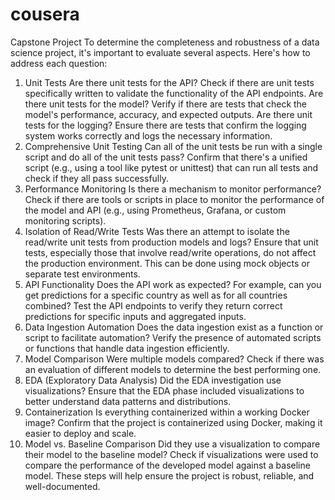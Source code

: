 # cousera
Capstone Project 
To determine the completeness and robustness of a data science project, it's important to evaluate several aspects. Here's how to address each question:

1. Unit Tests
Are there unit tests for the API?
Check if there are unit tests specifically written to validate the functionality of the API endpoints.
Are there unit tests for the model?
Verify if there are tests that check the model's performance, accuracy, and expected outputs.
Are there unit tests for the logging?
Ensure there are tests that confirm the logging system works correctly and logs the necessary information.
2. Comprehensive Unit Testing
Can all of the unit tests be run with a single script and do all of the unit tests pass?
Confirm that there's a unified script (e.g., using a tool like pytest or unittest) that can run all tests and check if they all pass successfully.
3. Performance Monitoring
Is there a mechanism to monitor performance?
Check if there are tools or scripts in place to monitor the performance of the model and API (e.g., using Prometheus, Grafana, or custom monitoring scripts).
4. Isolation of Read/Write Tests
Was there an attempt to isolate the read/write unit tests from production models and logs?
Ensure that unit tests, especially those that involve read/write operations, do not affect the production environment. This can be done using mock objects or separate test environments.
5. API Functionality
Does the API work as expected? For example, can you get predictions for a specific country as well as for all countries combined?
Test the API endpoints to verify they return correct predictions for specific inputs and aggregated inputs.
6. Data Ingestion Automation
Does the data ingestion exist as a function or script to facilitate automation?
Verify the presence of automated scripts or functions that handle data ingestion efficiently.
7. Model Comparison
Were multiple models compared?
Check if there was an evaluation of different models to determine the best performing one.
8. EDA (Exploratory Data Analysis)
Did the EDA investigation use visualizations?
Ensure that the EDA phase included visualizations to better understand data patterns and distributions.
9. Containerization
Is everything containerized within a working Docker image?
Confirm that the project is containerized using Docker, making it easier to deploy and scale.
10. Model vs. Baseline Comparison
Did they use a visualization to compare their model to the baseline model?
Check if visualizations were used to compare the performance of the developed model against a baseline model.
These steps will help ensure the project is robust, reliable, and well-documented.






